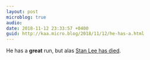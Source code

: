 ```yaml
---
layout: post
microblog: true
audio: 
date: 2018-11-12 23:33:57 +0400
guid: http://kaa.micro.blog/2018/11/12/he-has-a.html
---
```

He has a **great** run, but alas  [Stan Lee has died](http://www.comicsbeat.com/stan-lee-has-died/).
